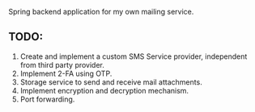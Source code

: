 Spring backend application for my own mailing service.

## TODO:
1. Create and implement a custom SMS Service provider, independent from third party provider.
2. Implement 2-FA using OTP.
3. Storage service to send and receive mail attachments.
4. Implement encryption and decryption mechanism.
5. Port forwarding.
